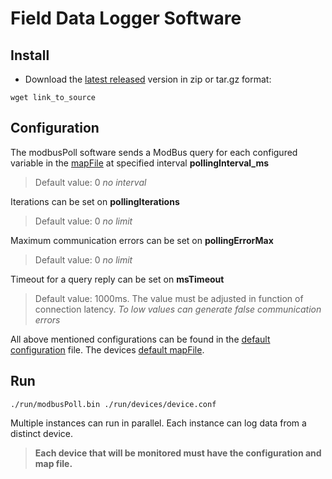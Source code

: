 # Field Data Logger Software
## Install
* Download the [latest released](https://github.com/niendicker/datacollector/releases) version in zip or tar.gz format:
```
wget link_to_source
```

## Configuration
The modbusPoll software sends a ModBus query for each configured variable in the [mapFile](./run/devices/device.mbr) at specified interval **pollingInterval_ms**
> Default value: 0 *no interval* 

Iterations can be set on **pollingIterations**
> Default value: 0 *no limit*

Maximum communication errors can be set on **pollingErrorMax**
> Default value: 0 *no limit*

Timeout for a query reply can be set on **msTimeout**
> Default value: 1000ms. The value must be adjusted in function of connection latency. *To low values can generate false communication errors*

All above mentioned configurations can be found in the [default configuration](./run/devices/device.conf) file.
The devices [default mapFile](./run/devices/device.mbr).

## Run
```
./run/modbusPoll.bin ./run/devices/device.conf
``` 
Multiple instances can run in parallel. Each instance can log data from a distinct device. 
> **Each device that will be monitored must have the configuration and map file.**